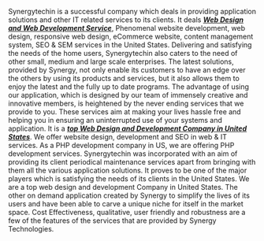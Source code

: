Synergytechin is a successful company which deals in providing application solutions and other IT related services to its clients. It deals <a href="https://www.synergytechin.com/web-design-and-development.php"><b><i>Web Design and Web Development Service</b></i></a>, Phenomenal website development, web design, responsive web design, eCommerce website, content management system, SEO & SEM services in the United States. Delivering and satisfying the needs of the home users, Synergytechin also caters to the need of other small, medium and large scale enterprises. The latest solutions, provided by Synergy, not only enable its customers to have an edge over the others by using its products and services, but it also allows them to enjoy the latest and the fully up to date programs. The advantage of using our application, which is designed by our team of immensely creative and innovative members, is heightened by the never ending services that we provide to you. These services aim at making your lives hassle free and helping you in ensuring an uninterrupted use of your systems and application. It is a <a href="https://www.synergytechin.com/web-design-and-development.php"><b><i>top Web Design and Development Company in United States</a></b></i>. We offer website design, development and SEO in web & IT services. As a PHP development company in US, we are offering PHP development services.
Synergytechin was incorporated with an aim of providing its client periodical maintenance services apart from bringing with them all the various application solutions. It proves to be one of the major players which is satisfying the needs of its clients in the United States. We are a top web design and development Company in United States. The other on demand application created by Synergy to simplify the lives of its users and have been able to carve a unique niche for itself in the market space. Cost Effectiveness, qualitative, user friendly and robustness are a few of the features of the services that are provided by Synergy Technologies.
